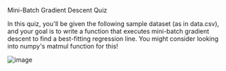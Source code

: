 Mini-Batch Gradient Descent Quiz

In this quiz, you'll be given the following sample dataset (as in data.csv), and your goal is to write a function that executes mini-batch gradient descent to find a best-fitting regression line. You might consider looking into numpy's matmul function for this!

![image](https://user-images.githubusercontent.com/92583544/149944381-8bfbfb2b-2d24-445b-9e3d-e2ed865a7cc8.png)
